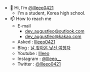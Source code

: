 - 👋 Hi, I’m [@llleeo0421](https://github.com/llleeo0421)
  - I'm a student, Korea high school.
- 📫 How to reach me
  - E-mail
    - dev_augustleo@outlook.com
    - dev_augustleo@kakao.com
  - Asked : [llleeo0421](https://asked.kr/llleeo0421)
  - Blog : [날 찾아온 낯선 여행자](https://llleeo0421.tistory.com)
  - Youtube : [llleeo](https://www.youtube.com/channel/UCoHALWM5iYLzsrytWGbNCxg)
  - Instagram : [@llleeo__](https://instagram.com/llleeo__)
  - Twitter : [@llleeo0421](https://twitter.com/llleeo0421)
